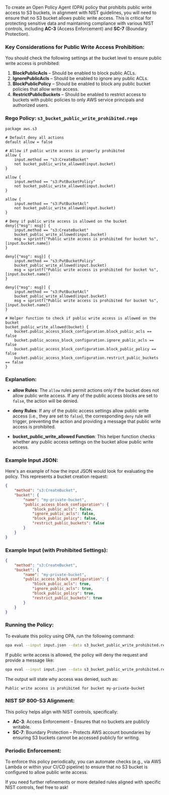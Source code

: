 To create an Open Policy Agent (OPA) policy that prohibits public write access to S3 buckets, in alignment with NIST guidelines, you will need to ensure that no S3 bucket allows public write access. This is critical for protecting sensitive data and maintaining compliance with various NIST controls, including **AC-3** (Access Enforcement) and **SC-7** (Boundary Protection).

### Key Considerations for Public Write Access Prohibition:
You should check the following settings at the bucket level to ensure public write access is prohibited:
1. **BlockPublicAcls** – Should be enabled to block public ACLs.
2. **IgnorePublicAcls** – Should be enabled to ignore any public ACLs.
3. **BlockPublicPolicy** – Should be enabled to block any public bucket policies that allow write access.
4. **RestrictPublicBuckets** – Should be enabled to restrict access to buckets with public policies to only AWS service principals and authorized users.

### **Rego Policy: `s3_bucket_public_write_prohibited.rego`**

```rego
package aws.s3

# Default deny all actions
default allow = false

# Allow if public write access is properly prohibited
allow {
    input.method == "s3:CreateBucket"
    not bucket_public_write_allowed(input.bucket)
}

allow {
    input.method == "s3:PutBucketPolicy"
    not bucket_public_write_allowed(input.bucket)
}

allow {
    input.method == "s3:PutBucketAcl"
    not bucket_public_write_allowed(input.bucket)
}

# Deny if public write access is allowed on the bucket
deny[{"msg": msg}] {
    input.method == "s3:CreateBucket"
    bucket_public_write_allowed(input.bucket)
    msg = sprintf("Public write access is prohibited for bucket %s", [input.bucket.name])
}

deny[{"msg": msg}] {
    input.method == "s3:PutBucketPolicy"
    bucket_public_write_allowed(input.bucket)
    msg = sprintf("Public write access is prohibited for bucket %s", [input.bucket.name])
}

deny[{"msg": msg}] {
    input.method == "s3:PutBucketAcl"
    bucket_public_write_allowed(input.bucket)
    msg = sprintf("Public write access is prohibited for bucket %s", [input.bucket.name])
}

# Helper function to check if public write access is allowed on the bucket
bucket_public_write_allowed(bucket) {
    bucket.public_access_block_configuration.block_public_acls == false
    bucket.public_access_block_configuration.ignore_public_acls == false
    bucket.public_access_block_configuration.block_public_policy == false
    bucket.public_access_block_configuration.restrict_public_buckets == false
}
```

### **Explanation:**
- **allow Rules**: The `allow` rules permit actions only if the bucket does not allow public write access. If any of the public access blocks are set to `false`, the action will be denied.

- **deny Rules**: If any of the public access settings allow public write access (i.e., they are set to `false`), the corresponding `deny` rule will trigger, preventing the action and providing a message that public write access is prohibited.

- **bucket_public_write_allowed Function**: This helper function checks whether any public access settings on the bucket allow public write access.

### **Example Input JSON:**
Here's an example of how the input JSON would look for evaluating the policy. This represents a bucket creation request:

```json
{
    "method": "s3:CreateBucket",
    "bucket": {
        "name": "my-private-bucket",
        "public_access_block_configuration": {
            "block_public_acls": false,
            "ignore_public_acls": false,
            "block_public_policy": false,
            "restrict_public_buckets": false
        }
    }
}
```

### **Example Input (with Prohibited Settings):**
```json
{
    "method": "s3:CreateBucket",
    "bucket": {
        "name": "my-private-bucket",
        "public_access_block_configuration": {
            "block_public_acls": true,
            "ignore_public_acls": true,
            "block_public_policy": true,
            "restrict_public_buckets": true
        }
    }
}
```

### **Running the Policy:**
To evaluate this policy using OPA, run the following command:

```bash
opa eval --input input.json --data s3_bucket_public_write_prohibited.rego "data.aws.s3.allow"
```

If public write access is allowed, the policy will deny the request and provide a message like:

```bash
opa eval --input input.json --data s3_bucket_public_write_prohibited.rego "data.aws.s3.deny"
```

The output will state why access was denied, such as:

```
Public write access is prohibited for bucket my-private-bucket
```

### **NIST SP 800-53 Alignment:**
This policy helps align with NIST controls, specifically:
- **AC-3**: Access Enforcement – Ensures that no buckets are publicly writable.
- **SC-7**: Boundary Protection – Protects AWS account boundaries by ensuring S3 buckets cannot be accessed publicly for writing.

### **Periodic Enforcement:**
To enforce this policy periodically, you can automate checks (e.g., via AWS Lambda or within your CI/CD pipeline) to ensure that no S3 bucket is configured to allow public write access.

If you need further refinements or more detailed rules aligned with specific NIST controls, feel free to ask!
